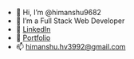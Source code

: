 - 👋 Hi, I’m @himanshu9682
- 👀 I’m a Full Stack Web Developer
- 💼 [LinkedIn](https://www.linkedin.com/in/himanshu3992/)
- 🌱 [Portfolio](https://himanshu9682.github.io/Himanshu-Portfolio/)
- 📫 himanshu.hv3992@gmail.com
